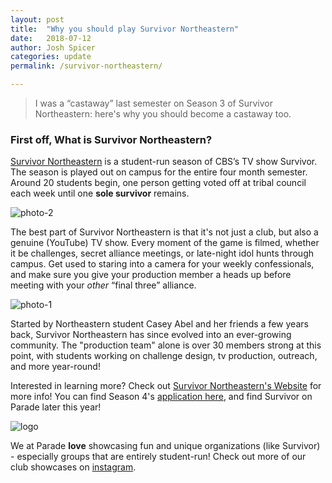 ```yaml
---
layout: post
title:  "Why you should play Survivor Northeastern"
date:   2018-07-12
author: Josh Spicer
categories: update
permalink: /survivor-northeastern/

---
```


> I was a “castaway” last semester on Season 3 of Survivor Northeastern: here's why you should become a castaway too.

<h3>First off, What is Survivor Northeastern?</h3>

[Survivor Northeastern](http://survivornortheastern.com/) is a student-run season of CBS’s TV show Survivor. The season is played out on campus for the entire four month semester. Around 20 students begin, one person getting voted off at tribal council each week until one **sole survivor** remains.

![photo-2]({{site.url}}/{{site.baseurl}}/assets/resources-survivor/photo-2.png)


The best part of Survivor Northeastern is that it's not just a club, but also a genuine (YouTube) TV show. Every moment of the game is filmed, whether it be challenges, secret alliance meetings, or late-night idol hunts through campus. Get used to staring into a camera for your weekly confessionals, and make sure you give your production member a heads up before meeting with your *other* “final three” alliance.

![photo-1]({{site.url}}/{{site.baseurl}}/assets/resources-survivor/photo-1.png)


Started by Northeastern student Casey Abel and her friends a few years back, Survivor Northeastern has since evolved into an ever-growing community. The "production team" alone is over 30 members strong at this point, with students working on challenge design, tv production, outreach, and more year-round!

Interested in learning more? Check out [Survivor Northeastern's Website](http://survivornortheastern.com/) for more info! You can find Season 4's [application here](https://docs.google.com/forms/d/e/1FAIpQLSf9hAtw5ki8sgJvRK1XqwUOdbDRPjmXhEVSt6bBBm_LaKyHyw/viewform), and find Survivor on Parade later this year!

![logo]({{site.url}}/{{site.baseurl}}/assets/resources-survivor/logo.png)



We at Parade **love** showcasing fun and unique organizations (like Survivor) - especially groups that are entirely student-run! Check out more of our club showcases on [instagram](https://instagram.com/paradeapp).
